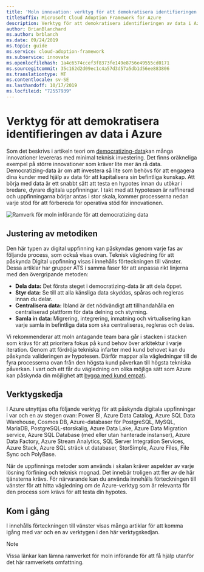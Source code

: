 ```yaml
---
title: 'Moln innovation: verktyg för att demokratisera identifieringen av data i Azure'
titleSuffix: Microsoft Cloud Adoption Framework for Azure
description: Verktyg för att demokratisera identifieringen av data i Azure
author: BrianBlanchard
ms.author: brblanch
ms.date: 09/24/2019
ms.topic: guide
ms.service: cloud-adoption-framework
ms.subservice: innovate
ms.openlocfilehash: 1a4c6574ccef3f8373fe149e8756e49555cd0171
ms.sourcegitcommit: 35c162d2d09ec1c4a57d3d57a5db1d56ee883806
ms.translationtype: MT
ms.contentlocale: sv-SE
ms.lasthandoff: 10/17/2019
ms.locfileid: "72557939"
---
```

# <a name="tools-to-democratize-data-in-azure"></a>Verktyg för att demokratisera identifieringen av data i Azure

Som det beskrivs i artikeln teori om [democratizing-data](../considerations/data.md)kan många innovationer levereras med minimal teknisk investering. Det finns oräkneliga exempel på större innovationer som kräver lite mer än rå data. Democratizing-data är om att investera så lite som behövs för att engagera dina kunder med hjälp av data för att kapitalisera sin befintliga kunskap. Att börja med data är ett snabbt sätt att testa en hypotes innan du utökar i bredare, dyrare digitala uppfinningar. I takt med att hypotesen är raffinerad och uppfinningarna börjar antas i stor skala, kommer processerna nedan varje stöd för att förbereda för operativa stöd för innovationen.

![Ramverk för moln införande för att democratizing data](../../_images/innovate/democratize-data.png)

## <a name="alignment-to-the-methodology"></a>Justering av metodiken

Den här typen av digital uppfinning kan påskyndas genom varje fas av följande process, som också visas ovan. Teknisk vägledning för att påskynda Digital uppfinning visas i innehålls förteckningen till vänster. Dessa artiklar har grupper ATS i samma faser för att anpassa rikt linjerna med den övergripande metoden:

- **Dela data:** Det första steget i democratizing-data är att dela öppet.
- **Styr data:** Se till att alla känsliga data skyddas, spåras och regleras innan du delar.
- **Centralisera data:** Ibland är det nödvändigt att tillhandahålla en centraliserad plattform för data delning och styrning.
- **Samla in data:** Migrering, integrering, inmatning och virtualisering kan varje samla in befintliga data som ska centraliseras, regleras och delas.

Vi rekommenderar att moln antagande team bara går i stacken i stacken som krävs för att prioritera fokus på kund behov över arkitektur i varje iteration. Genom att fördröja tekniska infarter med kund behovet kan du påskynda valideringen av hypotesen. Därför mappar alla vägledningar till de fyra processerna ovan från den högsta kund påverkan till högsta tekniska påverkan. I vart och ett får du vägledning om olika möjliga sätt som Azure kan påskynda din möjlighet att [bygga med kund empati](../considerations/build.md).

## <a name="toolchain"></a>Verktygskedja

I Azure utnyttjas ofta följande verktyg för att påskynda digitala uppfinningar i var och en av stegen ovan: Power BI, Azure Data Catalog, Azure SQL Data Warehouse, Cosmos DB, Azure-databaser för PostgreSQL, MySQL, MariaDB, PostgreSQL-storskalig, Azure Data Lake, Azure Data Migration service, Azure SQL Database (med eller utan hanterade instanser), Azure Data Factory, Azure Stream Analytics, SQL Server Integration Services, Azure Stack, Azure SQL sträck ut databaser, StorSimple, Azure Files, File Sync och PolyBase.

När de uppfinnings metoder som används i skalan kräver aspekter av varje lösning förfining och teknisk mognad. Det innebär troligen att fler av de här tjänsterna krävs. För närvarande kan du använda innehålls förteckningen till vänster för att hitta vägledning om de Azure-verktyg som är relevanta för den process som krävs för att testa din hypotes.

## <a name="get-started"></a>Kom i gång

I innehålls förteckningen till vänster visas många artiklar för att komma igång med var och en av verktygen i den här verktygskedjan.

> [!NOTE]
> Vissa länkar kan lämna ramverket för moln införande för att få hjälp utanför det här ramverkets omfattning.
